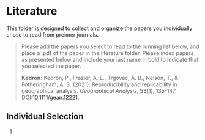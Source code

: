 # Literature

This folder is designed to collect and organize the papers you individually chose to read from preimer journals. 

> Please add the papers you select to read to the running list below, and place a .pdf of the paper in the literature folder. Please index papers as presented below and include your last name in bold to indicate that you selected the paper.  
>   
> **Kedron:** Kedron, P., Frazier, A. E., Trgovac, A. B., Nelson, T., & Fotheringham, A. S. (2021). Reproducibility and replicability in geographical analysis. *Geographical Analysis*, **53**(1), 135-147. DOI:[10.1111/gean.12221](https://doi.org/10.1111/gean.12221).

## Individual Selection
1. 
